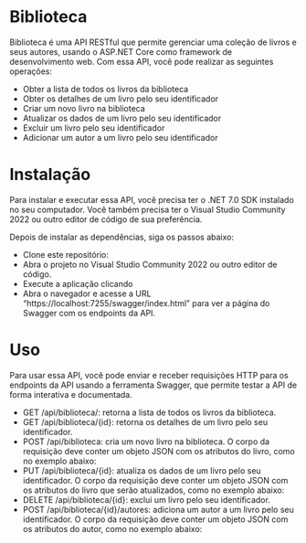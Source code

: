 # Biblioteca

Biblioteca é uma API RESTful que permite gerenciar uma coleção de livros e seus autores, usando o ASP.NET Core como framework de desenvolvimento web. Com essa API, você pode realizar as seguintes operações:

- Obter a lista de todos os livros da biblioteca
- Obter os detalhes de um livro pelo seu identificador
- Criar um novo livro na biblioteca
- Atualizar os dados de um livro pelo seu identificador
- Excluir um livro pelo seu identificador
- Adicionar um autor a um livro pelo seu identificador

# Instalação
Para instalar e executar essa API, você precisa ter o .NET 7.0 SDK instalado no seu computador. Você também precisa ter o Visual Studio Community 2022 ou outro editor de código de sua preferência.

Depois de instalar as dependências, siga os passos abaixo:

- Clone este repositório:
- Abra o projeto no Visual Studio Community 2022 ou outro editor de código.
- Execute a aplicação clicando
- Abra o navegador e acesse a URL “https://localhost:7255/swagger/index.html” para ver a página do Swagger com os endpoints da API.

# Uso
Para usar essa API, você pode enviar e receber requisições HTTP para os endpoints da API usando a ferramenta Swagger, que permite testar a API de forma interativa e documentada. 

- GET /api/biblioteca/: retorna a lista de todos os livros da biblioteca.
- GET /api/biblioteca/{id}: retorna os detalhes de um livro pelo seu identificador.
- POST /api/biblioteca: cria um novo livro na biblioteca. O corpo da requisição deve conter um objeto JSON com os atributos do livro, como no exemplo abaixo:
- PUT /api/biblioteca/{id}: atualiza os dados de um livro pelo seu identificador. O corpo da requisição deve conter um objeto JSON com os atributos do livro que serão atualizados, como no exemplo abaixo:
- DELETE /api/biblioteca/{id}: exclui um livro pelo seu identificador.
- POST /api/biblioteca/{id}/autores: adiciona um autor a um livro pelo seu identificador. O corpo da requisição deve conter um objeto JSON com os atributos do autor, como no exemplo abaixo:
